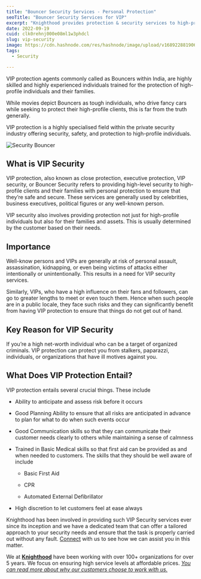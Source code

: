 ```yaml
---
title: "Bouncer Security Services - Personal Protection"
seoTitle: "Bouncer Security Services for VIP"
excerpt: "Knighthood provides protection & security services to high-profile individuals. Trust us for risk assessment, planning, communication to ensure your safety"
date: 2022-09-19
cuid: clk0rehnj000e08ml1w3phdcl
slug: vip-security
image: https://cdn.hashnode.com/res/hashnode/image/upload/v1689228819064/136c4b8e-959a-4817-b32c-dc97608c4a9e.jpeg
tags: 
  - Security

---
```


VIP protection agents commonly called as Bouncers within India, are highly skilled and highly experienced individuals trained for the protection of high-profile individuals and their families.

While movies depict Bouncers as tough individuals, who drive fancy cars while seeking to protect their high-profile clients, this is far from the truth generally.

VIP protection is a highly specialised field within the private security industry offering security, safety, and protection to high-profile individuals.

![Security Bouncer](https://i.imgur.com/s2pMzda.png)

## What is VIP Security[​](http://localhost:3000/blog/vip-security#what-is-vip-security)

VIP protection, also known as close protection, executive protection, VIP security, or Bouncer Security refers to providing high-level security to high-profile clients and their families with personal protection to ensure that they’re safe and secure. These services are generally used by celebrities, business executives, political figures or any well-known person.

VIP security also involves providing protection not just for high-profile individuals but also for their families and assets. This is usually determined by the customer based on their needs.

## Importance[​](http://localhost:3000/blog/vip-security#importance)

Well-know persons and VIPs are generally at risk of personal assault, assassination, kidnapping, or even being victims of attacks either intentionally or unintentionally. This results in a need for VIP security services.

Similarly, VIPs, who have a high influence on their fans and followers, can go to greater lengths to meet or even touch them. Hence when such people are in a public locale, they face such risks and they can significantly benefit from having VIP protection to ensure that things do not get out of hand.

## Key Reason for VIP Security[​](http://localhost:3000/blog/vip-security#key-reason-for-vip-security)

If you’re a high net-worth individual who can be a target of organized criminals. VIP protection can protect you from stalkers, paparazzi, individuals, or organizations that have ill motives against you.

## What Does VIP Protection Entail?[​](http://localhost:3000/blog/vip-security#what-does-vip-protection-entail-)

VIP protection entails several crucial things. These include

* Ability to anticipate and assess risk before it occurs
    
* Good Planning Ability to ensure that all risks are anticipated in advance to plan for what to do when such events occur
    
* Good Communication skills so that they can communicate their customer needs clearly to others while maintaining a sense of calmness
    
* Trained in Basic Medical skills so that first aid can be provided as and when needed to customers. The skills that they should be well aware of include
    
    * Basic First Aid
        
    * CPR
        
    * Automated External Defibrillator
        
* High discretion to let customers feel at ease always
    

Knighthood has been involved in providing such VIP Security services ever since its inception and we have a dedicated team that can offer a tailored approach to your security needs and ensure that the task is properly carried out without any fault. [Connect](/contact) with us to see how we can assist you in this matter.


We at [**Knighthood**](/) have been working with over 100+ organizations for over 5 years. We focus on ensuring high service levels at affordable prices. [*You can read more about why our customers choose to work with us.*](/whyus)
